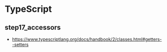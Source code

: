 # TypeScript

## step17_accessors

- https://www.typescriptlang.org/docs/handbook/2/classes.html#getters--setters
